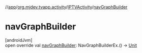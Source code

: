 //[app](../../../index.md)/[org.mjdev.tvapp.activity](../index.md)/[IPTVActivity](index.md)/[navGraphBuilder](nav-graph-builder.md)

# navGraphBuilder

[androidJvm]\
open override val [navGraphBuilder](nav-graph-builder.md): NavGraphBuilderEx.() -&gt; [Unit](https://kotlinlang.org/api/latest/jvm/stdlib/kotlin/-unit/index.html)
